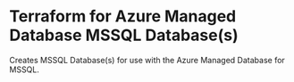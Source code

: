 # Terraform for Azure Managed Database MSSQL Database(s)

Creates MSSQL Database(s) for use with the Azure Managed Database for MSSQL.
